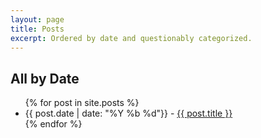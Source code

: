 ```yaml
---
layout: page
title: Posts
excerpt: Ordered by date and questionably categorized.
---
```


<div>

## All by Date

<ul>
{% for post in site.posts %}
<li>
{{ post.date | date: "%Y %b %d"}} - <a href="{{ post.url }}">{{ post.title }}</a>
</li>
{% endfor %}
</ul>
</div>
